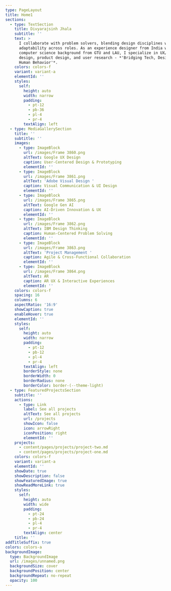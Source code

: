 ```yaml
---
type: PageLayout
title: Home1
sections:
  - type: TextSection
    title: Divyarajsinh Jhala
    subtitle: ''
    text: >
      I collaborate with problem solvers, blending design disciplines with
      adaptability across roles. As an experience designer from India with a
      computer science background from GTU and LAU, I specialize in UX/UI
      design, product design, and user research - *'Bridging Tech, Design, and
      Human Behavior'*.
    colors: colors-f
    variant: variant-a
    elementId: ''
    styles:
      self:
        height: auto
        width: narrow
        padding:
          - pt-12
          - pb-36
          - pl-4
          - pr-4
        textAlign: left
  - type: MediaGallerySection
    title: ''
    subtitle: ''
    images:
      - type: ImageBlock
        url: /images/Frame 3860.png
        altText: Google UX Design
        caption: User-Centered Design & Prototyping
        elementId: ''
      - type: ImageBlock
        url: /images/Frame 3861.png
        altText: 'Adobe Visual Design '
        caption: Visual Communication & UI Design
        elementId: ''
      - type: ImageBlock
        url: /images/Frame 3865.png
        altText: Google Gen AI
        caption: AI-Driven Innovation & UX
        elementId: ''
      - type: ImageBlock
        url: /images/Frame 3862.png
        altText: IBM Design Thinking
        caption: Human-Centered Problem Solving
        elementId: ''
      - type: ImageBlock
        url: /images/Frame 3863.png
        altText: 'Project Management '
        caption: Agile & Cross-Functional Collaboration
        elementId: ''
      - type: ImageBlock
        url: /images/Frame 3864.png
        altText: AR
        caption: AR UX & Interactive Experiences
        elementId: ''
    colors: colors-f
    spacing: 16
    columns: 6
    aspectRatio: '16:9'
    showCaption: true
    enableHover: true
    elementId: ''
    styles:
      self:
        height: auto
        width: narrow
        padding:
          - pt-12
          - pb-12
          - pl-4
          - pr-4
        textAlign: left
        borderStyle: none
        borderWidth: 0
        borderRadius: none
        borderColor: border-(--theme-light)
  - type: FeaturedProjectsSection
    subtitle: ''
    actions:
      - type: Link
        label: See all projects
        altText: See all projects
        url: /projects
        showIcon: false
        icon: arrowRight
        iconPosition: right
        elementId: ''
    projects:
      - content/pages/projects/project-two.md
      - content/pages/projects/project-one.md
    colors: colors-f
    variant: variant-a
    elementId: ''
    showDate: true
    showDescription: false
    showFeaturedImage: true
    showReadMoreLink: true
    styles:
      self:
        height: auto
        width: wide
        padding:
          - pt-24
          - pb-24
          - pl-4
          - pr-4
        textAlign: center
    title: ''
addTitleSuffix: true
colors: colors-a
backgroundImage:
  type: BackgroundImage
  url: /images/unnamed.png
  backgroundSize: cover
  backgroundPosition: center
  backgroundRepeat: no-repeat
  opacity: 100
---
```

